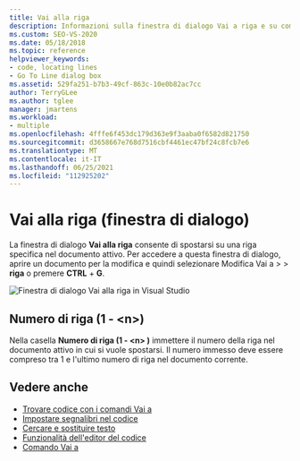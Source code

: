 ```yaml
---
title: Vai alla riga
description: Informazioni sulla finestra di dialogo Vai a riga e su come consente di passare a una riga specifica nel documento attivo.
ms.custom: SEO-VS-2020
ms.date: 05/18/2018
ms.topic: reference
helpviewer_keywords:
- code, locating lines
- Go To Line dialog box
ms.assetid: 529fa251-b7b3-49cf-863c-10e0b82ac7cc
author: TerryGLee
ms.author: tglee
manager: jmartens
ms.workload:
- multiple
ms.openlocfilehash: 4fffe6f453dc179d363e9f3aaba0f6582d821750
ms.sourcegitcommit: d3658667e768d7516cbf4461ec47bf24c8fcb7e6
ms.translationtype: MT
ms.contentlocale: it-IT
ms.lasthandoff: 06/25/2021
ms.locfileid: "112925202"
---
```

# <a name="go-to-line-dialog-box"></a>Vai alla riga (finestra di dialogo)

La finestra di dialogo **Vai alla riga** consente di spostarsi su una riga specifica nel documento attivo. Per accedere a questa finestra di dialogo, aprire un documento per la modifica e quindi selezionare Modifica Vai a  >    >  **riga** o premere **CTRL** + **G**.

![Finestra di dialogo Vai alla riga in Visual Studio](media/go-to-line-dialog-box.png)

## <a name="line-number-1---n"></a>Numero di riga (1 - \<n>)

Nella casella **Numero di riga (1 - \<n> )** immettere il numero della riga nel documento attivo in cui si vuole spostarsi. Il numero immesso deve essere compreso tra 1 e l'ultimo numero di riga nel documento corrente.

## <a name="see-also"></a>Vedere anche

- [Trovare codice con i comandi Vai a](../../ide/go-to.md)
- [Impostare segnalibri nel codice](../../ide/setting-bookmarks-in-code.md)
- [Cercare e sostituire testo](../../ide/finding-and-replacing-text.md)
- [Funzionalità dell'editor del codice](../../ide/writing-code-in-the-code-and-text-editor.md)
- [Comando Vai a](go-to-command.md)
